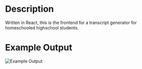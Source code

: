 # Description

Written in React, this is the frontend for a transcript generator for homeschooled highschool students.

# Example Output

![Example Output](https://i.imgur.com/kkqG7Pl.png)
